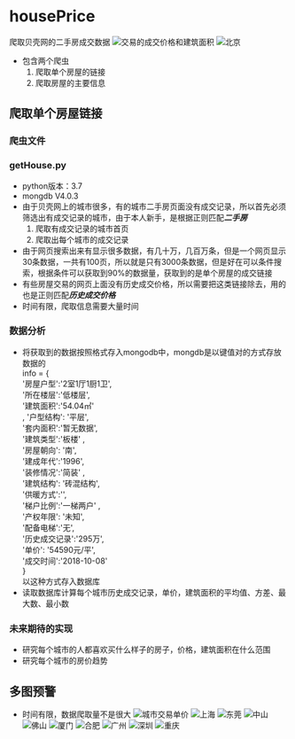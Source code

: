 # housePrice
爬取贝壳网的二手房成交数据
![交易的成交价格和建筑面积](https://github.com/ChuanLikeCode/housePrice/blob/master/%E5%8E%86%E5%8F%B2%E6%88%90%E4%BA%A4%E6%95%B0%E6%8D%AE%E5%92%8C%E5%BB%BA%E7%AD%91%E9%9D%A2%E7%A7%AF.png?raw=true)
![北京](https://github.com/ChuanLikeCode/housePrice/blob/master/%E5%8C%97%E4%BA%AC.png?raw=true)
- 包含两个爬虫
  1. 爬取单个房屋的链接
  2. 爬取房屋的主要信息
## 爬取单个房屋链接
### 爬虫文件
### getHouse.py
- python版本：3.7 
- mongdb  V4.0.3
- 由于贝壳网上的城市很多，有的城市二手房页面没有成交记录，所以首先必须筛选出有成交记录的城市，由于本人新手，是根据正则匹配***二手房***
	1.   爬取有成交记录的城市首页
	2.   爬取出每个城市的成交记录
- 由于网页搜索出来有显示很多数据，有几十万，几百万条，但是一个网页显示30条数据，一共有100页，所以就是只有3000条数据，但是好在可以条件搜索，根据条件可以获取到90%的数据量，获取到的是单个房屋的成交链接
- 有些房屋交易的网页上面没有历史成交价格，所以需要把这类链接除去，用的也是正则匹配***历史成交价格***
- 时间有限，爬取信息需要大量时间
### 数据分析
- 将获取到的数据按照格式存入mongodb中，mongdb是以键值对的方式存放数据的<br/>
 info = {<br/>'房屋户型':'2室1厅1厨1卫',<br/>'所在楼层':'低楼层',<br/>'建筑面积':'54.04㎡'<br/>, '户型结构': '平层',<br/>'套内面积':'暂无数据',<br/>'建筑类型':'板楼' , <br/>'房屋朝向': '南',<br/>'建成年代':'1996',<br/>'装修情况':'简装' , <br/>'建筑结构': '砖混结构',<br/>'供暖方式':'',<br/>'梯户比例':'一梯两户' ,<br/> '产权年限': '未知',<br/>'配备电梯':'无',<br/>'历史成交记录':'295万',<br/> '单价': '54590元/平',<br/>'成交时间':'2018-10-08'<br/>}<br/>以这种方式存入数据库
- 读取数据库计算每个城市历史成交记录，单价，建筑面积的平均值、方差、最大数、最小数
### 未来期待的实现
- 研究每个城市的人都喜欢买什么样子的房子，价格，建筑面积在什么范围
- 研究每个城市的房价趋势
## 多图预警
- 时间有限，数据爬取量不是很大
![城市交易单价](https://github.com/ChuanLikeCode/housePrice/blob/master/%E5%9F%8E%E5%B8%82%E4%BA%A4%E6%98%93%E5%8D%95%E4%BB%B7.png?raw=true)
![上海](https://github.com/ChuanLikeCode/housePrice/blob/master/%E4%B8%8A%E6%B5%B7.png?raw=true)
![东莞](https://github.com/ChuanLikeCode/housePrice/blob/master/%E4%B8%9C%E8%8E%9E.png?raw=true)
![中山](https://github.com/ChuanLikeCode/housePrice/blob/master/%E4%B8%AD%E5%B1%B1.png?raw=true)
![佛山](https://github.com/ChuanLikeCode/housePrice/blob/master/%E4%BD%9B%E5%B1%B1.png?raw=true)
![厦门](https://github.com/ChuanLikeCode/housePrice/blob/master/%E5%8E%A6%E9%97%A8.png?raw=true)
![合肥](https://github.com/ChuanLikeCode/housePrice/blob/master/%E5%90%88%E8%82%A5.png?raw=true)
![广州](https://github.com/ChuanLikeCode/housePrice/blob/master/%E5%B9%BF%E5%B7%9E.png?raw=true)
![深圳](https://github.com/ChuanLikeCode/housePrice/blob/master/%E6%B7%B1%E5%9C%B3.png?raw=true)
![重庆](https://github.com/ChuanLikeCode/housePrice/blob/master/%E9%87%8D%E5%BA%86.png?raw=true)
